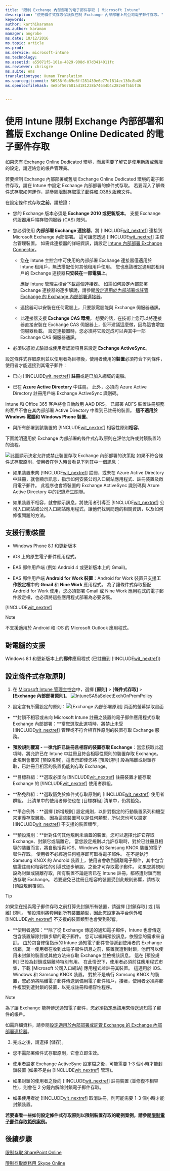 ```yaml
---
title: "限制 Exchange 內部部署的電子郵件存取 | Microsoft Intune"
description: "使用條件式存取保護與控制 Exchange 內部部署上的公司電子郵件存取。"
keywords: 
author: karthikaraman
ms.author: karaman
manager: angrobe
ms.date: 10/12/2016
ms.topic: article
ms.prod: 
ms.service: microsoft-intune
ms.technology: 
ms.assetid: a55071f5-101e-4829-908d-07d3414011fc
ms.reviewer: chrisgre
ms.suite: ems
translationtype: Human Translation
ms.sourcegitcommit: 56988f0a69e6ff281439e6e77d1814ec130c8b49
ms.openlocfilehash: 4e8bf567601ad181238b74644b4c282e8f5bbf36


---
```


# <a name="restrict-email-access-to-exchange-onpremises-and-legacy-exchange-online-dedicated-with-intune"></a>使用 Intune 限制 Exchange 內部部署和舊版 Exchange Online Dedicated 的電子郵件存取


如果您有 Exchange Online Dedicated 環境，而且需要了解它是使用新版或舊版的設定，請連絡您的帳戶管理員。


若要控制 Exchange 內部部署或舊版 Exchange Online Dedicated 環境的電子郵件存取，請在 Intune 中設定 Exchange 內部部署的條件式存取。
若要深入了解條件式存取如何運作，請參閱[限制存取電子郵件和 O365 服務]( restrict-access-to-email-and-o365-services-with-microsoft-intune.md)文件。

在設定條件式存取**之前**，請驗證：

-   您的 Exchange 版本必須是 **Exchange 2010 或更新版本**。 支援 Exchange 伺服器用戶端存取伺服器 (CAS) 陣列。

-   您必須使用 **內部部署 Exchange 連接器**，將 [!INCLUDE[wit_nextref](../includes/wit_nextref_md.md)] 連接到 Microsoft Exchange 內部部署。 這可讓您透過 [!INCLUDE[wit_nextref](../includes/wit_nextref_md.md)] 主控台管理裝置。 如需此連接器的詳細資訊，請設定 [Intune 內部部署 Exchange Connector](intune-on-premises-exchange-connector.md)。

    -   您在 Intune 主控台中可使用的內部部署 Exchange 連接器僅適用於 Intune 租用戶，無法搭配任何其他租用戶使用。 您也應該確定適用於租用戶的 Exchange 連接器**只安裝在一部電腦上**。

        應從 Intune 管理主控台下載這個連接器。  如需如何設定內部部署 Exchange 連接器的逐步解說，請參閱[設定適用於內部部署或託管 Exchange 的 Exchange 內部部署連接器](intune-on-premises-exchange-connector.md)。

    -   連接器可以安裝在任何電腦上，只要該電腦能與 Exchange 伺服器通訊。

    -   此連接器支援 **Exchange CAS 環境**。 想要的話，在技術上您可以將連接器直接安裝在 Exchange CAS 伺服器上，但不建議這麼做，因為這會增加伺服器負載。
    設定連接器時，您必須將它設定成可以與其中一部 Exchange CAS 伺服器通訊。

-   必須以憑證式驗證或使用者認證項目來設定 **Exchange ActiveSync**。

設定條件式存取原則並以使用者為目標後，使用者使用的**裝置**必須符合下列條件，使用者才能連接到其電子郵件：

-  已向 [!INCLUDE[wit_nextref](../includes/wit_nextref_md.md)] **註冊**或是已加入網域的電腦。

-  已在 **Azure Active Directory** 中註冊。 此外，必須向 Azure Active Directory 註冊用戶端 Exchange ActiveSync 識別碼。

  Intune 和 Office 365 客戶將會自動啟用 AAD DRS。 已部署 ADFS 裝置註冊服務的客戶不會在其內部部署 Active Directory 中看到已註冊的裝置。 **這不適用於 Windows 電腦和 Windows Phone 裝置**。

-   與所有部署到該裝置的 [!INCLUDE[wit_nextref](../includes/wit_nextref_md.md)] 相容性原則**相容**。

下圖說明適用於 Exchange 內部部署的條件式存取原則在評估允許或封鎖裝置時的流程。

![此圖顯示決定允許或禁止裝置存取 Exchange 內部部署的決策點](../media/ConditionalAccess8-2.png) 如果不符合條件式存取原則，使用者在登入時會看見下列其中一個訊息：

- 如果裝置未向 [!INCLUDE[wit_nextref](../includes/wit_nextref_md.md)] 註冊，或未在 Azure Active Directory 中註冊，就會顯示訊息，指示如何安裝公司入口網站應用程式、註冊裝置及啟用電子郵件。 此程序也會將裝置的 Exchange ActiveSync 識別碼與 Azure Active Directory 中的記錄產生關聯。

-   如果裝置不相容，就會顯示訊息，將使用者引導至 [!INCLUDE[wit_nextref](../includes/wit_nextref_md.md)] 公司入口網站或公司入口網站應用程式，讓他們找到問題的相關資訊，以及如何修復問題的方法。

## <a name="support-for-mobile-devices"></a>支援行動裝置
-   Windows Phone 8.1 和更新版本

-   iOS 上的原生電子郵件應用程式。

-   EAS 郵件用戶端 (例如 Android 4 或更新版本上的 Gmail)。
- EAS 郵件用戶端 **Android for Work 裝置**：Android for Work 裝置只支援**工作設定檔**中的 **Gmail** 和 **Nine Work** 應用程式。 為了讓條件式存取搭配 Android for Work 使用，您必須部署 Gmail 或 Nine Work 應用程式的電子郵件設定檔，也必須將這些應用程式部署為必要安裝。 

[!INCLUDE[wit_nextref](../includes/afw_rollout_disclaimer.md)]

> [!NOTE]
> 不支援適用於 Android 和 iOS 的 Microsoft Outlook 應用程式。

## <a name="support-for-pcs"></a>對電腦的支援

Windows 8.1 和更新版本上的**郵件**應用程式 (已註冊到 [!INCLUDE[wit_nextref](../includes/wit_nextref_md.md)])

##  <a name="configure-a-conditional-access-policy"></a>設定條件式存取原則

1.  在 [Microsoft Intune 管理主控台](https://manage.microsoft.com)中，選擇 **[原則]** > **[條件式存取]** > **[Exchange 內部部署原則]**。
![IntuneSA5aSelectExchOnPremPolicy](../media/IntuneSA5aSelectExchOnPremPolicy.png)

2.  設定含有所需設定的原則：![[Exchange 內部部署原則] 頁面的螢幕擷取畫面](../media/IntuneSA5bExchangeOnPremPolicy.png)

  - **封鎖不相容或未向 Microsoft Intune 註冊之裝置的電子郵件應用程式存取 Exchange 內部部署：**當您選取此選項時，將禁止未受 [!INCLUDE[wit_nextref](../includes/wit_nextref_md.md)] 管理或不符合相容性原則的裝置存取 Exchange 服務。

  - **預設規則覆寫 - 一律允許已註冊且相容的裝置存取 Exchange**：當您核取此選項時，將允許已在 Intune 中註冊且符合相容性原則的裝置存取 Exchange。  
  此規則會覆寫 [預設規則]，這表示即使您將 [預設規則] 設為隔離或封鎖存取，已註冊且相容的裝置仍能夠存取 Exchange。

  - **目標群組：**選取必須向 [!INCLUDE[wit_nextref](../includes/wit_nextref_md.md)] 註冊裝置才能存取 Exchange 的 [!INCLUDE[wit_nextref](../includes/wit_nextref_md.md)] 使用者群組。

  - **豁免群組：**選取豁免於條件式存取原則的 [!INCLUDE[wit_nextref](../includes/wit_nextref_md.md)] 使用者群組。 此清單中的使用者即使也在 [目標群組] 清單中，仍將豁免。

  - **平台例外：**選擇 [新增規則] 設定規則，以針對指定的行動裝置系列和機型來定義存取層級。 因為這些裝置可以是任何類型，所以您也可以設定 [!INCLUDE[wit_nextref](../includes/wit_nextref_md.md)] 不支援的裝置類型。

  - **預設規則：**針對任何其他規則未涵蓋的裝置，您可以選擇允許它存取 Exchange、封鎖它或隔離它。 當您設定規則以允許存取時，對於已註冊且相容的裝置而言，將自動授與 iOS、Windows 和 Samsung KNOX 裝置的電子郵件存取。 使用者不必經過任何程序即可取得電子郵件。  在不是執行 Samsung KNOX 的 Android 裝置上，使用者會收到隔離電子郵件，其中包含驗證註冊和相容性的引導式逐步解說，之後才可存取電子郵件。 如果您將規則設為封鎖或隔離存取，所有裝置不論是否已在 Intune 註冊，都將遭封鎖而無法存取 Exchange。 若要避免已註冊且相容的裝置受到此規則影響，請核取 [預設規則覆寫]。
>[!TIP]
>如果您在授與電子郵件存取之前打算先封鎖所有裝置，請選擇 [封鎖存取] 或 [隔離] 規則。 預設規則將套用到所有裝置類型，因此您設定為平台例外和 [!INCLUDE[wit_nextref](../includes/wit_nextref_md.md)] 不支援的裝置類型也會受到影響。

  - **使用者通知：**除了從 Exchange 傳送的通知電子郵件，Intune 也會傳送包含裝置解除封鎖步驟的電子郵件。 您可以編輯預設訊息，依照您的需求來自訂。 由於包含修復指示的 Intune 通知電子郵件會傳遞到使用者的 Exchange 信箱，萬一使用者在收到此電子郵件訊息之前，裝置就遭到封鎖，他們可以使用未封鎖的裝置或其他方法來存取 Exchange 並檢視該訊息。 這在 [預設規則] 已設為封鎖或隔離時特別有用。  在此情況下，使用者必須前往應用程式市集，下載 [Microsoft 公司入口網站] 應用程式並註冊其裝置。 這適用於 iOS、Windows 和 Samsung KNOX 裝置。  對於不是執行 Samsung KNOX 的裝置，您必須將隔離電子郵件傳送到備用電子郵件帳戶，接著，使用者必須將郵件複製到遭封鎖的裝置，以完成註冊和相容性程序。
  > [!NOTE]
  > 為了讓 Exchange 能夠傳送通知電子郵件，您必須指定應該用來傳送通知電子郵件的帳戶。
  >
  > 如需詳細資料，請參閱[設定適用於內部部署或託管 Exchange 的 Exchange 內部部署連接器](intune-on-premises-exchange-connector.md)。

3.  完成之後，請選擇 [儲存]。

-   您不需部署條件式存取原則，它會立即生效。

-   使用者設定 Exchange ActiveSync 設定檔之後，可能需要 1-3 個小時才能封鎖裝置 (如果不是由 [!INCLUDE[wit_nextref](../includes/wit_nextref_md.md)] 管理)。

-   如果封鎖的使用者之後向 [!INCLUDE[wit_nextref](../includes/wit_nextref_md.md)] 註冊裝置 (並修復不相容性)，則會在 2 分鐘內解除封鎖電子郵件存取。

-   如果使用者從 [!INCLUDE[wit_nextref](../includes/wit_nextref_md.md)] 取消註冊，則可能需要 1-3 個小時才能封鎖裝置。

**若要查看一些如何設定條件式存取原則以限制裝置存取的範例案例，請參閱[限制電子郵件存取範例案例](restrict-email-access-example-scenarios.md)。**

## <a name="next-steps"></a>後續步驟
[限制存取 SharePoint Online](restrict-access-to-sharepoint-online-with-microsoft-intune.md)

[限制存取商務用 Skype Online](restrict-access-to-skype-for-business-online-with-microsoft-intune.md)



<!--HONumber=Nov16_HO1-->


